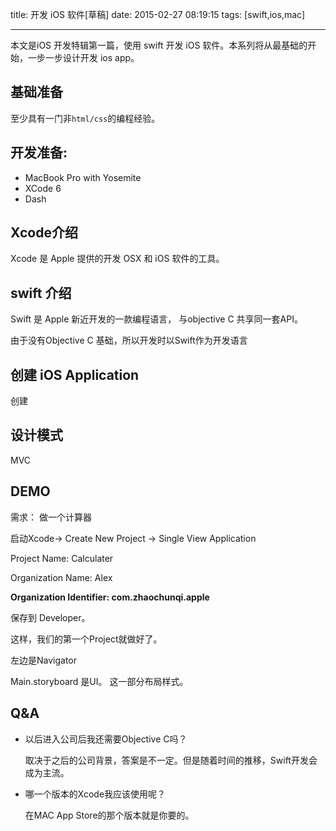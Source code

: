title: 开发 iOS 软件[草稿]
date: 2015-02-27 08:19:15
tags: [swift,ios,mac]

---

本文是iOS 开发特辑第一篇，使用 swift 开发 iOS 软件。本系列将从最基础的开始，一步一步设计开发 ios app。

<!--more-->

## 基础准备

至少具有一门非`html/css`的编程经验。

## 开发准备:



- MacBook Pro with Yosemite
- XCode 6
- Dash

## Xcode介绍

Xcode 是 Apple 提供的开发 OSX 和 iOS 软件的工具。

## swift 介绍

Swift 是 Apple 新近开发的一款编程语言， 与objective C 共享同一套API。

由于没有Objective C 基础，所以开发时以Swift作为开发语言

## 创建 iOS Application

创建

## 设计模式

MVC 

## DEMO

需求： 做一个计算器

启动Xcode-> Create New Project -> Single View Application

Project Name: Calculater

Organization Name: Alex

**Organization Identifier: com.zhaochunqi.apple**

保存到 Developer。

这样，我们的第一个Project就做好了。

左边是Navigator

Main.storyboard 是UI。 这一部分布局样式。
## Q&A



- 以后进入公司后我还需要Objective C吗？

	取决于之后的公司背景，答案是不一定。但是随着时间的推移，Swift开发会成为主流。



- 哪一个版本的Xcode我应该使用呢？

	在MAC App Store的那个版本就是你要的。